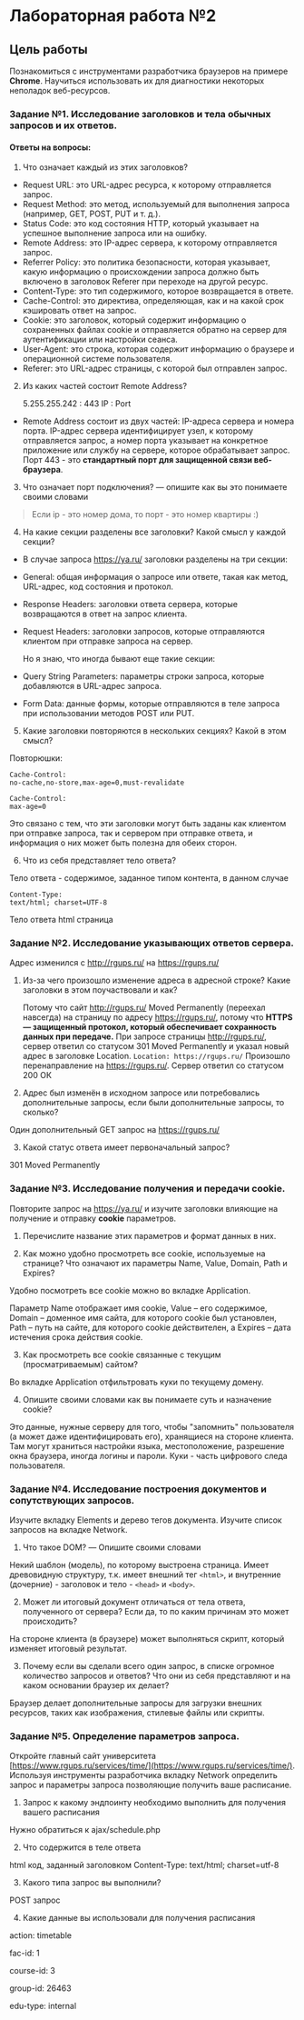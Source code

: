 ﻿# Лабораторная работа №2  
  
## Цель работы  
  
Познакомиться  с инструментами разработчика браузеров на примере **Chrome**. Научиться использовать их для диагностики некоторых неполадок веб-ресурсов.
  
### Задание №1. Исследование заголовков и тела обычных запросов и их ответов.
#### Ответы на вопросы:

1.  Что означает каждый из этих заголовков?

- Request URL: это URL-адрес ресурса, к которому отправляется запрос.  
- Request Method: это метод, используемый для выполнения запроса (например, GET, POST, PUT и т. д.).  
- Status Code: это код состояния HTTP, который указывает на успешное выполнение запроса или на ошибку.  
- Remote Address: это IP-адрес сервера, к которому отправляется запрос.  
- Referrer Policy: это политика безопасности, которая указывает, какую информацию о происхождении запроса должно быть включено в заголовок Referer при переходе на другой ресурс.  
- Content-Type: это тип содержимого, которое возвращается в ответе.  
- Cache-Control: это директива, определяющая, как и на какой срок кэшировать ответ на запрос.  
- Cookie: это заголовок, который содержит информацию о сохраненных файлах cookie и отправляется обратно на сервер для аутентификации или настройки сеанса.  
- User-Agent: это строка, которая содержит информацию о браузере и операционной системе пользователя.  
- Referer: это URL-адрес страницы, с которой был отправлен запрос.

2.  Из каких частей состоит Remote Address?

     5.255.255.242 : 443
     IP : Port


- Remote Address состоит из двух частей: IP-адреса сервера и номера порта. IP-адрес сервера идентифицирует узел, к которому отправляется запрос, а номер порта указывает на конкретное приложение или службу на сервере, которое обрабатывает запрос. Порт 443 - это **стандартный порт для защищенной связи веб-браузера**.
3.  Что означает порт подключения? — опишите как вы это понимаете своими словами

> Если ip - это номер дома, то порт - это номер квартиры :)

4.  На какие секции разделены все заголовки? Какой смысл у каждой секции?
- В случае запроса https://ya.ru/ заголовки разделены на три секции:
- General: общая информация о запросе или ответе, такая как метод, URL-адрес, код состояния и протокол.  
- Response Headers: заголовки ответа сервера, которые возвращаются в ответ на запрос клиента.  
- Request Headers: заголовки запросов, которые отправляются клиентом при отправке запроса на сервер.  

	Но я знаю, что иногда бывают еще такие секции:
- Query String Parameters: параметры строки запроса, которые добавляются в URL-адрес запроса.  
- Form Data: данные формы, которые отправляются в теле запроса при использовании методов POST или PUT.

5.  Какие заголовки повторяются в нескольких секциях? Какой в этом смысл?

Повторюшки:

    
    Cache-Control:
    no-cache,no-store,max-age=0,must-revalidate
    
    Cache-Control:
    max-age=0

Это связано с тем, что эти заголовки могут быть заданы как клиентом при отправке запроса, так и сервером при отправке ответа, и информация о них может быть полезна для обеих сторон.

6.  Что из себя представляет тело ответа?

Тело ответа - содержимое, заданное типом контента, в данном случае

    Content-Type:
    text/html; charset=UTF-8

Тело ответа html страница
    

### Задание №2. Исследование указывающих ответов сервера.

Адрес изменился с http://rgups.ru/ на https://rgups.ru/
1.  Из-за чего произошло изменение адреса в адресной строке? Какие заголовки в этом поучаствовали и как?

    Потому что сайт http://rgups.ru/ Moved Permanently (переехал навсегда) на страницу по адресу https://rgups.ru/, потому что **HTTPS — защищенный протокол, который обеспечивает сохранность данных при передаче.**
    При запросе страницы http://rgups.ru/, сервер ответил со статусом 301 Moved Permanently и указал новый адрес в заголовке Location.
`Location: https://rgups.ru/`
  Произошло перенаправление на https://rgups.ru/. Сервер ответил со статусом 200 ОК

2.  Адрес был изменён в исходном запросе или потребовались дополнительные запросы, если были дополнительные запросы, то сколько?

Один дополнительный GET запрос на https://rgups.ru/

3.  Какой статус ответа имеет первоначальный запрос?

301 Moved Permanently

### Задание №3. Исследование получения и передачи cookie.

Повторите запрос на https://ya.ru/ и изучите заголовки влияющие на получение и отправку **cookie** параметров.

1.  Перечислите название этих параметров и формат данных в них.

2.  Как можно удобно просмотреть все cookie, используемые на странице? Что означают их параметры Name, Value, Domain, Path и Expires?

Удобно посмотреть все cookie можно во вкладке Application.

Параметр Name отображает имя cookie, Value – его содержимое, Domain – доменное имя сайта, для которого cookie был установлен, Path – путь на сайте, для которого cookie действителен, а Expires – дата истечения срока действия cookie.

3.  Как просмотреть все cookie связанные с текущим (просматриваемым) сайтом?

Во вкладке Application отфильтровать куки по текущему домену.

4.  Опишите своими словами как вы понимаете суть и назначение cookie?

Это данные, нужные серверу для того, чтобы "запомнить" пользователя (а может даже идентифицировать его), хранящиеся на стороне клиента. Там могут храниться настройки языка, местоположение, разрешение окна браузера, иногда логины и пароли. Куки - часть цифрового следа пользователя.

### Задание №4. Исследование построения документов и сопутствующих запросов.

Изучите вкладку Elements и дерево тегов документа. Изучите список запросов на вкладке Network.

1.  Что такое DOM? — Опишите своими словами

Некий шаблон (модель), по которому выстроена страница. Имеет древовидную структуру, т.к. имеет внешний тег `<html>`, и внутренние (дочерние) - заголовок и тело - `<head>` и `<body>`.

2.  Может ли итоговый документ отличаться от тела ответа, полученного от сервера? Если да, то по каким причинам это может происходить?

На стороне клиента (в браузере) может выполняться скрипт, который изменяет итоговый результат. 

3.  Почему если вы сделали всего один запрос, в списке огромное количество запросов и ответов? Что они из себя представляют и на каком основании браузер их делает?

Браузер делает дополнительные запросы для загрузки внешних ресурсов, таких как изображения, стилевые файлы или скрипты.


### Задание №5. Определение параметров запроса.

Откройте главный сайт университета  [https://www.rgups.ru/services/time/](https://www.rgups.ru/services/time/). Используя инструменты разработчика вкладку Network определить запрос и параметры запроса позволяющие получить ваше расписание.

1.  Запрос к какому эндпоинту необходимо выполнить для получения вашего расписания

Нужно обратиться к ajax/schedule.php

2.  Что содержится в теле ответа

html код, заданный заголовком Content-Type: text/html; charset=utf-8

3.  Какого типа запрос вы выполнили?

POST запрос

4.  Какие данные вы использовали для получения расписания

action: timetable

fac-id: 1

course-id: 3

group-id: 26463

edu-type: internal
